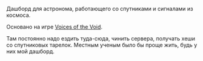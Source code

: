 Дашборд для астронома, работающего со спутниками и сигналами из космоса.

Основано на игре [Voices of the Void](https://mrdrnose.itch.io/votv).

Там постоянно надо ездить туда-сюда, чинить сервера, получать хеши со спутниковых тарелок. Местным ученым было бы проще жить, будь у них мой дашборд.
